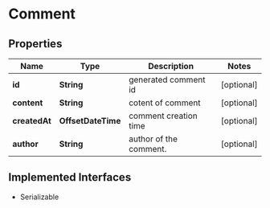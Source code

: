 

# Comment


## Properties

Name | Type | Description | Notes
------------ | ------------- | ------------- | -------------
**id** | **String** | generated comment id |  [optional]
**content** | **String** | cotent of comment |  [optional]
**createdAt** | **OffsetDateTime** | comment creation time |  [optional]
**author** | **String** | author of the comment. |  [optional]


## Implemented Interfaces

* Serializable


